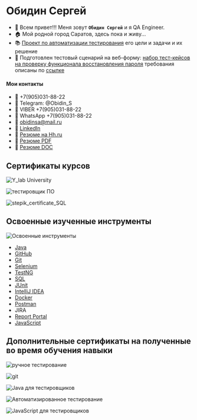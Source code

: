 # Обидин Сергей

*  :wave: Всем привет!!! Меня зовут **`Обидин Сергей`** и я QA Engineer.
*  :house: Мой родной город Саратов, здесь пока и живу...
*  :books: [Проект по автоматизации тестирования](https://github.com/OSA85/AQA_Diplom) его цели и задачи и их решение
*  :page_facing_up: Подготовлен тестовый сценарий на веб-форму: [набор тест-кейсов на проверку функционала восстановления пароля](https://docs.google.com/spreadsheets/d/12fIkdA3Um6PYOw8qr_TJVnCjzQwK2_9LODH3O1Rp7YY/edit?usp=sharing) требования описаны по [ссылке](https://docs.google.com/document/d/12deDbATIy0Xps8MiWvumNqHISfAlFc4etY8F4lPcqJ4/edit?usp=sharing)



#### Мои контакты
- :iphone: +7(905)031-88-22
- :iphone: Telegram: @Obidin_S
- :memo: VIBER +7(905)031-88-22
- :memo: WhatsApp +7(905)031-88-22
- :e-mail: obidinsa@mail.ru
- :scroll: [LinkedIn](https://www.linkedin.com/in/sergey-obidin/)
- :scroll: [Резюме на Hh.ru](https://saratov.hh.ru/applicant/resumes/view?resume=6fe1306cff09d49ab50039ed1f7a636d433232)
- :scroll: [Резюме PDF](https://drive.google.com/file/d/1a-TkiTFKcRIDKeuw2g8iiTAVkRal7NcY/view?usp=sharing)
- :scroll: [Резюме DOC](https://docs.google.com/document/d/1MqjQ-noMnCWAiIuyRdF-VNEncdyWWCpcYM5RXkICJiI/edit?usp=sharing)

## Сертификаты курсов

![Y_lab University](https://github.com/OSA85/OSA85/assets/91024430/f08656fb-96b1-4350-a7b9-3b85d830fba5)

![тестировщик ПО](https://user-images.githubusercontent.com/91024430/161815973-e3a6eb63-64b1-46e8-9616-0c84b92b2395.jpg)

![stepik_certificate_SQL](https://user-images.githubusercontent.com/91024430/189958233-3cf39041-1bdb-4a3e-8063-1a77733f6512.jpg)


## Освоенные изученные инструменты
![Освоенные инструменты](https://user-images.githubusercontent.com/91024430/161751035-a2cf16de-573c-49f5-aee0-1a53500b9085.jpg)
* [Java](https://github.com/OSA85/AQA_Diplom)
* [GitHub](https://github.com/OSA85?tab=repositories)
* [Git](https://github.com/OSA85/TerminalLinuxPartTwo)
* [Selenium](https://github.com/OSA85/AQA_Selenium)
* [TestNG](https://github.com/OSA85/AQA_1_1/tree/testng)
* [SQL](https://stepik.org/cert/1662910)
* [JUnit](https://github.com/OSA85/AQA_1_1/tree/junit4)
* [IntelliJ IDEA](https://github.com/OSA85/AQA_Diplom)
* [Docker](https://github.com/OSA85/AQA_Docker_1)
* [Postman](https://github.com/OSA85/Postman_HW_2)
* JIRA
* [Report Portal](https://github.com/OSA85/AQA_Report_Portal_1)
* [JavaScript](https://github.com/OSA85/JS_HW_3)


## Дополнительные сертификаты на полученные во время обучения навыки
![ручное тестирование](https://user-images.githubusercontent.com/91024430/161722045-f20f0fc4-b6fc-43b3-8bb7-d57b26e47531.jpg)

![git](https://user-images.githubusercontent.com/91024430/161721344-ecd50839-d31a-4e95-a36c-36479f7a1334.jpg)

![Java для тестировщиков](https://user-images.githubusercontent.com/91024430/161722081-b8d85771-ed83-4635-be77-b7fc921e8abd.jpg)

![Автоматизированное тестирование](https://user-images.githubusercontent.com/91024430/161722094-62b459cb-1ec8-46f6-97bc-2598d857d33d.jpg)


![JavaScript для тестировщиков](https://user-images.githubusercontent.com/91024430/182791889-d39dab29-8e72-431c-be29-35ca351321be.jpg)


